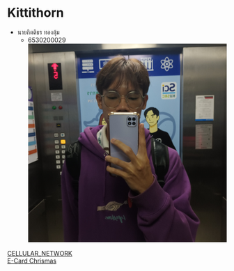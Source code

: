 
# Kittithorn

- นายกิตติธร ทองตุ้ม
  - 6530200029
![Alt text](images/20241122_083340.jpg)

[CELLULAR_NETWORK](http://kitty340822.github.io/cellular-network.html)
</br>
[E-Card Chrismas](https://kitty340822.github.io/E-card.htnl)
